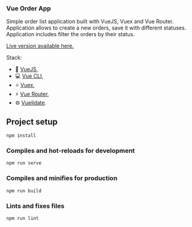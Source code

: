 ### Vue Order App

Simple order list application built with VueJS, Vuex and Vue Router. Application allows to create a new orders, save it with different statuses. Application includes filter the orders by their status.

[Live version available here.](https://)

Stack:

- 🚀 [VueJS](https://vuejs.org/),
- 💻 [Vue CLI](https://cli.vuejs.org/),
- ⭐ [Vuex](https://vuex.vuejs.org/),
- ⚡ [Vue Router](https://router.vuejs.org/),
- ⚙️ [Vuelidate](https://vuelidate.js.org/).

## Project setup

```
npm install
```

### Compiles and hot-reloads for development

```
npm run serve
```

### Compiles and minifies for production

```
npm run build
```

### Lints and fixes files

```
npm run lint
```
